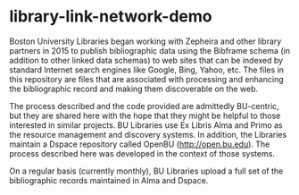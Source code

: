 # library-link-network-demo
Boston University Libraries began working with Zepheira and other library partners in 2015 to publish bibliographic data using the Bibframe schema (in addition to other linked data schemas) to web sites that can be indexed by standard Internet search engines like Google, Bing, Yahoo, etc. The files in this repository are files that are associated with processing and enhancing the bibliographic record and making them discoverable on the web.

The process described and the code provided are admittedly BU-centric, but they are shared here with the hope that they might be helpful to those interested in similar projects. BU Libraries use Ex Libris Alma and Primo as the resource management and discovery systems. In addition, the Libraries maintain a Dspace repository called OpenBU (http://open.bu.edu). The process described here was developed in the context of those systems.

On a regular basis (currently monthly), BU Libraries upload a full set of the bibliographic records maintained in Alma and Dspace. 
